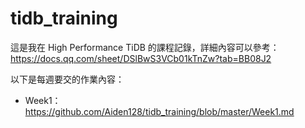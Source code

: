 # tidb_training

這是我在 High Performance TiDB 的課程記錄，詳細內容可以參考：https://docs.qq.com/sheet/DSlBwS3VCb01kTnZw?tab=BB08J2

以下是每週要交的作業內容：

- Week1：https://github.com/Aiden128/tidb_training/blob/master/Week1.md
